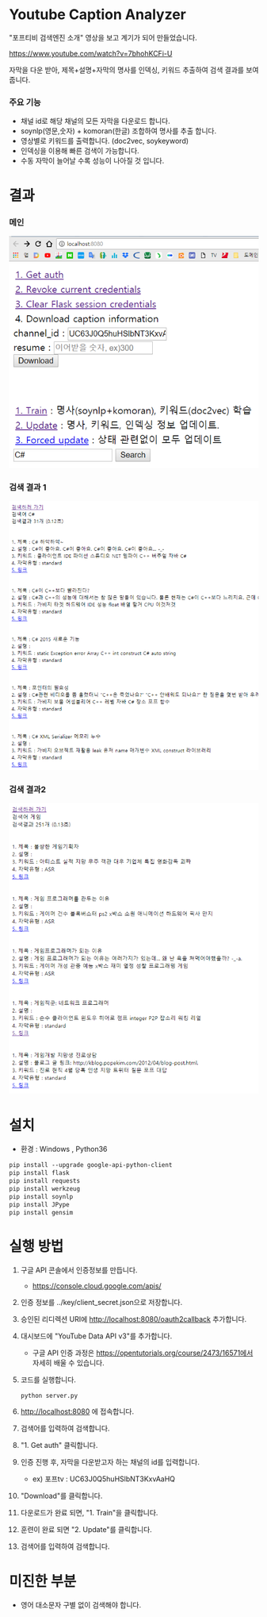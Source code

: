 # Youtube Caption Analyzer

"포프티비 검색엔진 소개" 영상을 보고 계기가 되어 만들었습니다.

https://www.youtube.com/watch?v=7bhohKCFi-U

자막을 다운 받아, 제목+설명+자막의 명사를 인덱싱, 키워드 추출하여 검색 결과를 보여줍니다.



### 주요 기능

- 채널 id로 해당 채널의 모든 자막을 다운로드 합니다.
- soynlp(영문,숫자) + komoran(한글) 조합하여 명사를 추출 합니다.
- 영상별로 키워드를 출력합니다. (doc2vec, soykeyword)
- 인덱싱을 이용해 빠른 검색이 가능합니다.
- 수동 자막이 늘어날 수록 성능이 나아질 것 입니다.




# 결과




### 메인

![alt text](https://github.com/namjals/youtube_caption_analyzer/blob/master/img/main.png)



### 검색 결과 1

![alt text](https://github.com/namjals/youtube_caption_analyzer/blob/master/img/result1.png)



### 검색 결과2

![alt text](https://github.com/namjals/youtube_caption_analyzer/blob/master/img/result2.png)




# 설치


- 환경 : Windows , Python36

```
pip install --upgrade google-api-python-client
pip install flask
pip install requests
pip install werkzeug
pip install soynlp
pip install JPype
pip install gensim
```




# 실행 방법


1. 구글 API 콘솔에서 인증정보를 만듭니다.

   - <https://console.cloud.google.com/apis/>

2. 인증 정보를 ../key/client_secret.json으로 저장합니다.

3. 승인된 리디렉션 URI에 <http://localhost:8080/oauth2callback> 추가합니다.

4. 대시보드에 "YouTube Data API v3"를 추가합니다.

   - 구글 API 인증 과정은 https://opentutorials.org/course/2473/16571에서 자세히 배울 수 있습니다.

5. 코드를 실행합니다.

   ```
   python server.py
   ```

6. [http://localhost:8080](http://localhost:8080/) 에 접속합니다.

7. 검색어를 입력하여 검색합니다.

8. "1. Get auth" 클릭합니다.

9. 인증 진행 후, 자막을 다운받고자 하는 채널의 id를 입력합니다.

   - ex) 포프tv : UC63J0Q5huHSlbNT3KxvAaHQ

10. "Download"를 클릭합니다.

11. 다운로드가 완료 되면, "1. Train"을 클릭합니다.

12. 훈련이 완료 되면 "2. Update"를 클릭합니다.

13. 검색어를 입력하여 검색합니다.





# 미진한 부분

- 영어 대소문자 구별 없이 검색해야 합니다.
